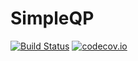 # SimpleQP

[![Build Status](https://travis-ci.org/tkoolen/SimpleQP.jl.svg?branch=master)](https://travis-ci.org/tkoolen/SimpleQP.jl)
[![codecov.io](http://codecov.io/github/tkoolen/SimpleQP.jl/coverage.svg?branch=master)](http://codecov.io/github/tkoolen/SimpleQP.jl?branch=master)
